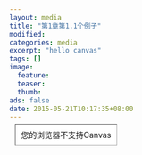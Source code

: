 ```yaml
---
layout: media
title: "第1章第1.1个例子"
modified:
categories: media
excerpt: "hello canvas"
tags: []
image:
  feature:
  teaser:
  thumb:
ads: false
date: 2015-05-21T10:17:35+08:00
---
```


<style>
	#canvas {
		margin: 10px;
		padding: 10px;
		background: #ffffff;
		border: thin inset #aaaaaa;
	}
</style>

<canvas id="canvas" width="600" height="300">
	您的浏览器不支持Canvas
</canvas>
<script src="{{ site.url }}/js/CH1/exmaple1.1/example.js"></script>
<script src="example.js"></script>